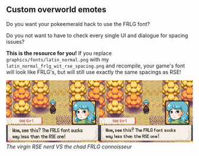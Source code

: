 ## Custom overworld emotes

Do you want your pokeemerald hack to use the FRLG font?

Do you not want to have to check every single UI and dialogue for spacing issues?

**This is the resource for you!** If you replace `graphics/fonts/latin_normal.png` with my `latin_normal_frlg_wit_rse_spacing.png` and recompile, your game's font will look like FRLG's, but will still use exactly the same spacings as RSE!

![Screenshot](readme-img/example.png)
_The virgin RSE nerd VS the chad FRLG connoisseur_
